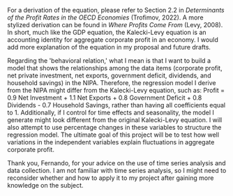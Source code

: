 For a derivation of the equation, please refer to Section 2.2 in *Determinants of the Profit Rates in the OECD Economies* (Trofimov, 2022). A more stylized derivation can be found in *Where Profits Come From* (Levy, 2008). In short, much like the GDP equation, the Kalecki-Levy equation is an accounting identity for aggregate corporate profit in an economy. I would add more explanation of the equation in my proposal and future drafts. 

Regarding the 'behavioral relation,' what I mean is that I want to build a model that shows the relationships among the data items (corporate profit, net private investment, net exports, government deficit, dividends, and household savings) in the NIPA. Therefore, the regression model I derive from the NIPA might differ from the Kalecki-Levy equation, such as: Profit = 0.9 Net Investment + 1.1 Net Exports + 0.8 Government Deficit + 0.8 Dividends - 0.7 Household Savings, rather than having all coefficients equal to 1. Additionally, if I control for time effects and seasonality, the model I generate might look different from the original Kalecki-Levy equation. I will also attempt to use percentage changes in these variables to structure the regression model. The ultimate goal of this project will be to test how well variations in the independent variables explain fluctuations in aggregate corporate profit.

Thank you, Fernando, for your advice on the use of time series analysis and data collection. I am not familiar with time series analysis, so I might need to reconsider whether and how to apply it to my project after gaining more knowledge on the subject.


